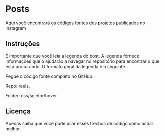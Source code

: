 # Posts
Aqui você encontrará os códigos fontes dos projetos publicados no instagram

## Instruções
É importante que você leia a legenda do post. A legenda fornece informações que o ajudarão a navegar no repositório para encontrar o que está procurando.
O formato geral da legenda é o seguinte

Pegue o código fonte completo no GitHub.
<p>Repo: reels,</p>
<p>Folder: css/seletor/hover </p>

## Licença
Apenas saiba que você pode usar esses trechos de código como achar melhor.
